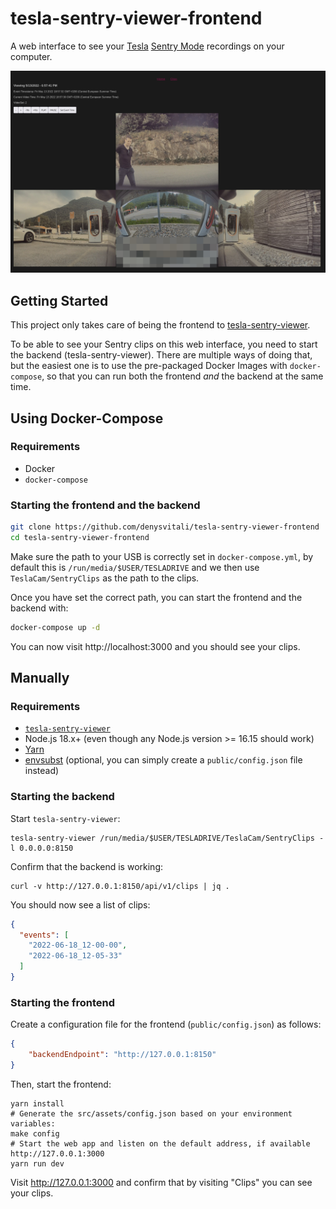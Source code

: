 # tesla-sentry-viewer-frontend

A web interface to see your [Tesla](https://www.tesla.com/) [Sentry Mode](https://www.tesla.com/ownersmanual/model3/en_us/GUID-3C7A4D8B-2904-4093-9841-35596A110DE7.html) recordings on your computer.

![Viewing a single clip](./docs/example.jpg)

## Getting Started

This project only takes care of being the frontend to [tesla-sentry-viewer](https://github.com/denysvitali/tesla-sentry-viewer).

To be able to see your Sentry clips on this web interface, you need to start the backend (tesla-sentry-viewer). There are multiple ways of doing that, but the easiest one is to use the pre-packaged Docker Images with `docker-compose`, so that you can run both the frontend _and_ the backend at the same time.

## Using Docker-Compose

### Requirements

- Docker
- `docker-compose`

### Starting the frontend and the backend

```bash
git clone https://github.com/denysvitali/tesla-sentry-viewer-frontend
cd tesla-sentry-viewer-frontend
```

Make sure the path to your USB is correctly set in `docker-compose.yml`, by default this is `/run/media/$USER/TESLADRIVE` and we then use `TeslaCam/SentryClips` as the path to the clips.

Once you have set the correct path, you can start the frontend and the backend with:

```bash
docker-compose up -d
```

You can now visit http://localhost:3000 and you should see your clips.


## Manually

### Requirements

- [`tesla-sentry-viewer`](https://github.com/denysvitali/tesla-sentry-viewer)
- Node.js 18.x+ (even though any Node.js version >= 16.15 should work)
- [Yarn](https://github.com/yarnpkg/yarn)
- [envsubst](https://www.gnu.org/software/gettext/manual/html_node/envsubst-Invocation.html) (optional, you can simply create a `public/config.json` file instead)

### Starting the backend

Start `tesla-sentry-viewer`:

```shell
tesla-sentry-viewer /run/media/$USER/TESLADRIVE/TeslaCam/SentryClips -l 0.0.0.0:8150
```

Confirm that the backend is working:

```
curl -v http://127.0.0.1:8150/api/v1/clips | jq .
```

You should now see a list of clips:

```json
{
  "events": [
    "2022-06-18_12-00-00",
    "2022-06-18_12-05-33"
  ]
}
```

### Starting the frontend

Create a configuration file for the frontend (`public/config.json`) as follows:

```json
{
    "backendEndpoint": "http://127.0.0.1:8150"
}
```

Then, start the frontend:

```shell
yarn install
# Generate the src/assets/config.json based on your environment variables:
make config
# Start the web app and listen on the default address, if available http://127.0.0.1:3000
yarn run dev
```

Visit http://127.0.0.1:3000 and confirm that by visiting "Clips" you can see your clips.
